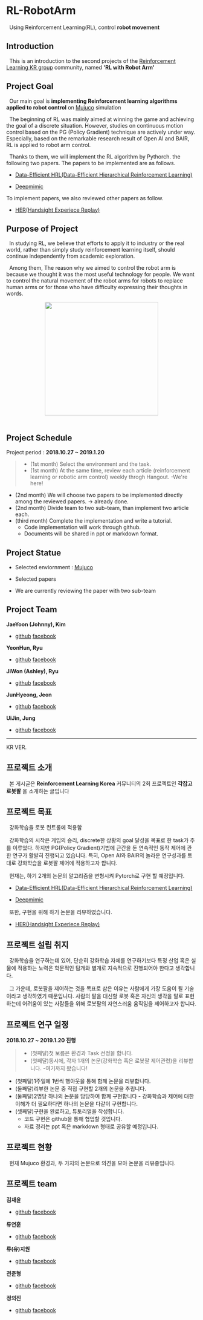 # RL-RobotArm

&nbsp;&nbsp;Using Reinforcement Learning(RL), control **robot movement**

## Introduction

&nbsp;&nbsp;This is an introduction to the second projects of the [Reinforcement Learning KR group](https://www.facebook.com/groups/ReinforcementLearningKR/) community, named **'RL with Robot Arm'**


## Project Goal

&nbsp;&nbsp;Our main goal is **implementing Reinforcement learning algorithms applied to robot control** on [Mujuco](http://www.mujoco.org/) simulation

&nbsp;&nbsp;The beginning of RL was mainly aimed at winning the game and achieving the goal of a discrete situation.  However, studies on continuous motion control based on the PG (Policy Gradient) technique are actively under way.  Especially, based on the remarkable research result of Open AI and BAIR, RL is applied to robot arm control.

&nbsp;&nbsp;Thanks to them, we will implement the RL algorithm by Pythorch. the following two papers.  The papers to be implemented are as follows.

- [Data-Efficient HRL(Data-Efficient Hierarchical Reinforcement Learning)](https://arxiv.org/abs/1805.08296)

- [Deepmimic](https://arxiv.org/abs/1804.02717)

 To implement papers, we also reviewed other papers as follow.
 
- [HER(Handsight Experiece Replay)](https://arxiv.org/abs/1707.01495)


## Purpose of Project

&nbsp;&nbsp;In studying RL, we believe that efforts to apply it to industry or the real world, rather than simply study reinforcement learning itself, should continue independently from academic exploration.
 
&nbsp;&nbsp;Among them, The reason why we aimed to control the robot arm is because we thought it was the most useful technology for people. We want to control the natural movement of the robot arms for robots to replace human arms or for those who have difficulty expressing their thoughts in words.

<center> <img src="https://image.side3.no/4303549.jpg?imageId=4303549&x=0&y=0&cropw=100&croph=100&width=1000&height=670" height="300"/> </center>
<br>


## Project Schedule

Project period : **2018.10.27 ~ 2019.1.20**

> - (1st month) Select the environment and the task.
> - (1st month) At the same time, review each article (reinforcement learning or robotic arm control) weekly throgh Hangout.
>  -We're here!
- (2nd month) We will choose two papers to be implemented directly among the reviewed papers. -> already done.
- (2nd month) Divide team to two sub-team, than implement two article each.
- (third month) Complete the implementation and write a tutorial.
  - Code implementation will work through github.
  - Documents will be shared in ppt or markdown format.

## Project Statue

- Selected enviornment : [Mujuco](http://www.mujoco.org/)

- Selected papers

- We are currently reviewing the paper with two sub-team

## Project Team

**JaeYoon (Johnny), Kim**
+ [github](https://github.com/jangikim2) [facebook](https://www.facebook.com/jangikim)

**YeonHun, Ryu**
+ [github](https://github.com/yhryu0409) [facebook](https://www.facebook.com/yeonhun.ryu)
  
**JiWon (Ashley), Ryu**
+ [github](https://github.com/AshleyRyu) [facebook](https://www.facebook.com/profile.php?id=100001622442143)
  
**JunHyeong, Jeon**
+ [github](https://github.com/junhyeongjeon) [facebook](https://www.facebook.com/Jsobu)

**UiJin, Jung**
+ [github](https://github.com/jinPrelude) [facebook](https://www.facebook.com/profile.php?id=100011176712221&fref=gs&dti=1890180054554559&hc_location=group_dialog)


--------------------------


KR VER.
## 프로젝트 소개

&nbsp;&nbsp;본 게시글은 **Reinforcement Learning Korea** 커뮤니티의 2회 프로젝트인 **각잡고 로봇팔** 을 소개하는 글입니다

## 프로젝트 목표

&nbsp;&nbsp;강화학습을 로봇 컨트롤에 적용함

&nbsp;&nbsp;강화학습의 시작은 게임의 승리, discrete한 상황의 goal 달성을 목표로 한 task가 주를 이루었다. 하지만 PG(Policy Gradient)기법에 근간을 둔 연속적인 동작 제어에 관한 연구가 활발히 진행되고 있습니다. 특히, Open AI와 BAIR의 놀라운 연구성과를 토대로 강화학습을 로봇팔 제어에 적용하고자 합니다.

&nbsp;&nbsp;현재는, 하기 2개의 논문의 알고리즘을 변형시켜 Pytorch로 구현 할 예정입니다.

- [Data-Efficient HRL(Data-Efficient Hierarchical Reinforcement Learning)](https://arxiv.org/abs/1805.08296)

- [Deepmimic](https://arxiv.org/abs/1804.02717)

&nbsp;&nbsp;또한, 구현을 위해 하기 논문을 리뷰하였습니다.
 
 - [HER(Handsight Experiece Replay)](https://arxiv.org/abs/1707.01495)

## 프로젝트 설립 취지

&nbsp;&nbsp;강화학습을 연구하는데 있어, 단순히 강화학습 자체를 연구하기보다 특정 산업 혹은 실물에 적용하는 노력은 학문적인 탐개와 별개로 지속적으로 진행되어야 한다고 생각합니다.

&nbsp;&nbsp;그 가운데, 로봇팔을 제어하는 것을 목표로 삼은 이유는 사람에게 가장 도움이 될 기술이라고 생각하였기 때문입니다. 사람의 팔을 대신할 로봇 혹은 자신의 생각을 말로 표현하는데 어려움이 있는 사람들을 위해 로봇팔의 자연스러움 움직임을 제어하고자 합니다.

## 프로젝트 연구 일정
**2018.10.27 ~ 2019.1.20 진행**

> - (첫째달)첫 보름은 환경과 Task 선정을 합니다.
> - (첫째달)동시에, 각자 1개의 논문(강화학습 혹은 로봇팔 제어관련)을 리뷰합니다. -여기까지 왔습니다!
- (첫째달)1주일에 1번씩 행아웃을 통해 함께 논문을 리뷰합니다.
- (둘째달)리뷰한 논문 중 직접 구현할 2개의 논문을 추립니다. 
- (둘째달)2명당 하나의 논문을 담당하여 함께 구현합니다 - 강화학습과 제어에 대한 이해가 더 필요하다면 하나의 논문을 다같이 구현합니다.
- (셋째달)구현을 완료하고, 튜토리얼을 작성합니다.
  - 코드 구현은 github을 통해 협업할 것입니다. 
  - 자료 정리는 ppt 혹은 markdown 형태로 공유할 예정입니다.

## 프로젝트 현황

&nbsp;&nbsp;현재 Mujuco 환경과, 두 가지의 논문으로 의견을 모아 논문을 리뷰중입니다.

## 프로젝트 team

**김재윤**
+ [github](https://github.com/jangikim2) [facebook](https://www.facebook.com/jangikim)

**류연훈**
+ [github](https://github.com/yhryu0409) [facebook](https://www.facebook.com/yeonhun.ryu)
  
**류(유)지원**
+ [github](https://github.com/AshleyRyu) [facebook](https://www.facebook.com/profile.php?id=100001622442143)
  
**전준형**
+ [github](https://github.com/junhyeongjeon) [facebook](https://www.facebook.com/Jsobu)

**정의진**
+ [github](https://github.com/jinPrelude) [facebook](https://www.facebook.com/profile.php?id=100011176712221&fref=gs&dti=1890180054554559&hc_location=group_dialog)

